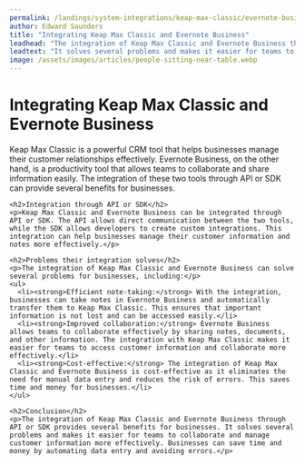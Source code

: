 ```yaml
---
permalink: /landings/system-integrations/keap-max-classic/evernote-business
author: Edward Saunders
title: "Integrating Keap Max Classic and Evernote Business"
leadhead: "The integration of Keap Max Classic and Evernote Business through API or SDK provides several benefits for businesses"
leadtext: "It solves several problems and makes it easier for teams to collaborate and manage customer information more effectively. Businesses can save time and money by automating data entry and avoiding errors."
image: /assets/images/articles/people-sitting-near-table.webp
---
```

<div class="arttext">    <h1>Integrating Keap Max Classic and Evernote Business</h1>
    <p>Keap Max Classic is a powerful CRM tool that helps businesses manage their customer relationships effectively. Evernote Business, on the other hand, is a productivity tool that allows teams to collaborate and share information easily. The integration of these two tools through API or SDK can provide several benefits for businesses.</p>
    
    <h2>Integration through API or SDK</h2>
    <p>Keap Max Classic and Evernote Business can be integrated through API or SDK. The API allows direct communication between the two tools, while the SDK allows developers to create custom integrations. This integration can help businesses manage their customer information and notes more effectively.</p>
    
    <h2>Problems their integration solves</h2>
    <p>The integration of Keap Max Classic and Evernote Business can solve several problems for businesses, including:</p>
    <ul>
      <li><strong>Efficient note-taking:</strong> With the integration, businesses can take notes in Evernote Business and automatically transfer them to Keap Max Classic. This ensures that important information is not lost and can be accessed easily.</li>
      <li><strong>Improved collaboration:</strong> Evernote Business allows teams to collaborate effectively by sharing notes, documents, and other information. The integration with Keap Max Classic makes it easier for teams to access customer information and collaborate more effectively.</li>
      <li><strong>Cost-effective:</strong> The integration of Keap Max Classic and Evernote Business is cost-effective as it eliminates the need for manual data entry and reduces the risk of errors. This saves time and money for businesses.</li>
    </ul>
    
    <h2>Conclusion</h2>
    <p>The integration of Keap Max Classic and Evernote Business through API or SDK provides several benefits for businesses. It solves several problems and makes it easier for teams to collaborate and manage customer information more effectively. Businesses can save time and money by automating data entry and avoiding errors.</p>
</div>
